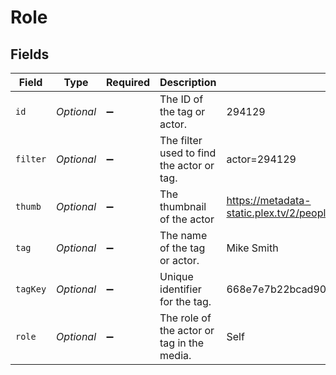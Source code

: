 # Role


## Fields

| Field                                                                         | Type                                                                          | Required                                                                      | Description                                                                   | Example                                                                       |
| ----------------------------------------------------------------------------- | ----------------------------------------------------------------------------- | ----------------------------------------------------------------------------- | ----------------------------------------------------------------------------- | ----------------------------------------------------------------------------- |
| `id`                                                                          | *Optional<Long>*                                                              | :heavy_minus_sign:                                                            | The ID of the tag or actor.                                                   | 294129                                                                        |
| `filter`                                                                      | *Optional<String>*                                                            | :heavy_minus_sign:                                                            | The filter used to find the actor or tag.                                     | actor=294129                                                                  |
| `thumb`                                                                       | *Optional<String>*                                                            | :heavy_minus_sign:                                                            | The thumbnail of the actor                                                    | https://metadata-static.plex.tv/2/people/27b85844536c39f3f9ac943aaad46608.jpg |
| `tag`                                                                         | *Optional<String>*                                                            | :heavy_minus_sign:                                                            | The name of the tag or actor.                                                 | Mike Smith                                                                    |
| `tagKey`                                                                      | *Optional<String>*                                                            | :heavy_minus_sign:                                                            | Unique identifier for the tag.                                                | 668e7e7b22bcad9064350c91                                                      |
| `role`                                                                        | *Optional<String>*                                                            | :heavy_minus_sign:                                                            | The role of the actor or tag in the media.                                    | Self                                                                          |